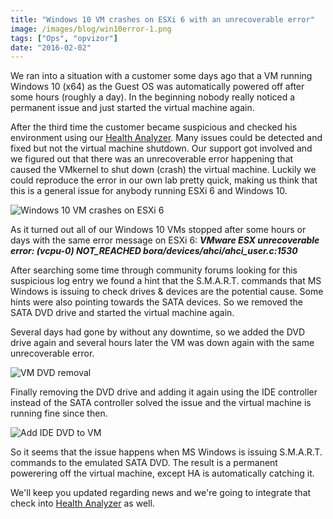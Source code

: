 ```yaml
---
title: "Windows 10 VM crashes on ESXi 6 with an unrecoverable error"
image: /images/blog/win10error-1.png
tags: ["Ops", "opvizor"]
date: "2016-02-02"
---
```


We ran into a situation with a customer some days ago that a VM running Windows 10 (x64) as the Guest OS was automatically powered off after some hours (roughly a day). In the beginning nobody really noticed a permanent issue and just started the virtual machine again.

After the third time the customer became suspicious and checked his environment using our [Health Analyzer](http://try.opvizor.com/health-analyzer/). Many issues could be detected and fixed but not the virtual machine shutdown. Our support got involved and we figured out that there was an unrecoverable error happening that caused the VMkernel to shut down (crash) the virtual machine. Luckily we could reproduce the error in our own lab pretty quick, making us think that this is a general issue for anybody running ESXi 6 and Windows 10.

![Windows 10 VM crashes on ESXi 6](/images/blog/win10error-1.png)

As it turned out all of our Windows 10 VMs stopped after some hours or days with the same error message on ESXi 6: _**VMware ESX unrecoverable error: (vcpu-0) NOT\_REACHED bora/devices/ahci/ahci\_user.c:1530**_

After searching some time through community forums looking for this suspicious log entry we found a hint that the S.M.A.R.T. commands that MS Windows is issuing to check drives & devices are the potential cause. Some hints were also pointing towards the SATA devices. So we removed the SATA DVD drive and started the virtual machine again.

Several days had gone by without any downtime, so we added the DVD drive again and several hours later the VM was down again with the same unrecoverable error.

![VM DVD removal](/images/blog/dvdremove.png)

Finally removing the DVD drive and adding it again using the IDE controller instead of the SATA controller solved the issue and the virtual machine is running fine since then.

![Add IDE DVD to VM](/images/blog/add-dvd-1.png)

So it seems that the issue happens when MS Windows is issuing S.M.A.R.T. commands to the emulated SATA DVD. The result is a permanent powerering off the virtual machine, except HA is automatically catching it.

We'll keep you updated regarding news and we're going to integrate that check into [Health Analyzer](http://try.opvizor.com/health-analyzer/) as well.
